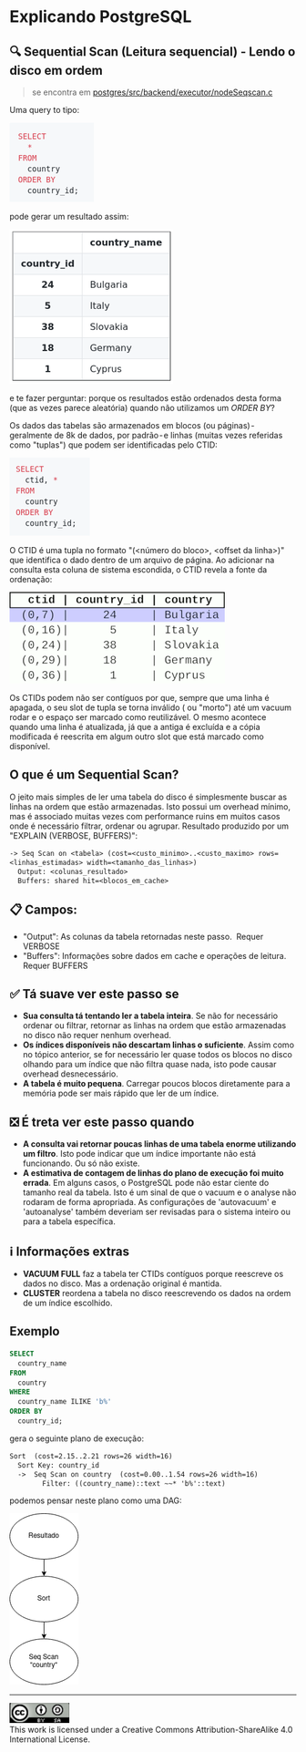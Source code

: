 [select-query]: ../imgs/seqscan_select_query.png
[select-result]: ../imgs/seqscan_select_result.png
[select-ctid]: ../imgs/seqscan_select_ctid.png
[ctid-gif]: ../imgs/seqscan_ctid.gif
[seqscan-execution-plan]: ../imgs/seqscan_execution_plan.png
[license-cc]:../imgs/license-cc.png

# Explicando PostgreSQL
## 🔍 Sequential Scan (Leitura sequencial) - Lendo o disco em ordem
> se encontra em [postgres/src/backend/executor/nodeSeqscan.c](github.com/postgres/postgres/blob/master/src/backend/executor/nodeSeqscan.c)

Uma query to tipo:

![select-query]

pode gerar um resultado assim:

![select-result]

e te fazer perguntar: porque os resultados estão ordenados desta forma (que as vezes parece aleatória) quando não utilizamos um _ORDER BY_?

Os dados das tabelas são armazenados em blocos (ou páginas) - geralmente de 8k de dados, por padrão - e linhas (muitas vezes referidas como "tuplas") que podem ser identificadas pelo CTID:

![select-ctid]

O CTID é uma tupla no formato "(<número do bloco>, \<offset da linha>)" que identifica o dado dentro de um arquivo de página. Ao adicionar na consulta esta coluna de sistema escondida, o  CTID revela a fonte da ordenação:

![ctid-gif]

Os CTIDs podem não ser contíguos por que, sempre que uma linha é apagada, o seu slot de tupla se torna inválido ( ou "morto") até um vacuum rodar e o espaço ser marcado como reutilizável. O mesmo acontece quando uma linha é atualizada, já que a antiga é excluída e a cópia modificada é reescrita em algum outro slot que está marcado como disponível.

## O que é um Sequential Scan?
O jeito mais simples de ler uma tabela do disco é simplesmente buscar as linhas na ordem que estão armazenadas. Isto possui um overhead mínimo, mas é associado muitas vezes com performance ruins em muitos casos onde é necessário filtrar, ordenar ou agrupar.
Resultado produzido por um "EXPLAIN (VERBOSE, BUFFERS)":
```
-> Seq Scan on <tabela> (cost=<custo_minimo>..<custo_maximo> rows=<linhas_estimadas> width=<tamanho_das_linhas>)
  Output: <colunas_resultado>
  Buffers: shared hit=<blocos_em_cache>
```
## 📋 Campos:
- "Output": As colunas da tabela retornadas neste passo. 
Requer VERBOSE
- "Buffers": Informações sobre dados em cache e operações de leitura.
Requer BUFFERS

## ✅ Tá suave ver este passo se
- **Sua consulta tá tentando ler a tabela inteira**. Se não for necessário ordenar ou filtrar, retornar as linhas na ordem que estão armazenadas no disco não requer nenhum overhead.
- **Os índices disponíveis não descartam linhas o suficiente**. Assim como no tópico anterior, se for necessário ler quase todos os blocos no disco olhando para um índice que não filtra quase nada, isto pode causar overhead desnecessário.
- **A tabela é muito pequena**. Carregar poucos blocos diretamente para a memória pode ser mais rápido que ler de um índice.

## ❎ É treta ver este passo quando 
- **A consulta vai retornar poucas linhas de uma tabela enorme utilizando um filtro**. Isto pode indicar que um índice importante não está funcionando. Ou só não existe.
- **A estimativa de contagem de linhas do plano de execução foi muito errada**. Em alguns casos, o PostgreSQL pode não estar ciente do tamanho real da tabela. Isto é um sinal de que o vacuum e o analyse não rodaram de forma apropriada. As configurações de 'autovacuum' e 'autoanalyse' também deveriam ser revisadas para o sistema inteiro ou para a tabela específica.

## ℹ️ Informações extras
- **VACUUM FULL** faz a tabela ter CTIDs contíguos porque reescreve os dados no disco. Mas a ordenação original é mantida.
- **CLUSTER** reordena a tabela no disco reescrevendo os dados na ordem de um índice escolhido.

## Exemplo
```sql
SELECT
  country_name
FROM
  country
WHERE
  country_name ILIKE 'b%'
ORDER BY
  country_id;
```

gera o seguinte plano de execução:

```
Sort  (cost=2.15..2.21 rows=26 width=16)
  Sort Key: country_id
  ->  Seq Scan on country  (cost=0.00..1.54 rows=26 width=16)
        Filter: ((country_name)::text ~~* 'b%'::text)
```
podemos pensar neste plano como uma DAG:

![seqscan-execution-plan]

---

![license-cc]  
This work is licensed under a Creative Commons Attribution-ShareAlike 4.0 International License.